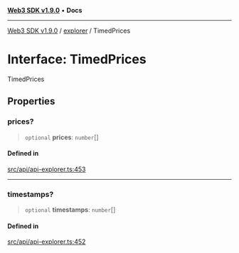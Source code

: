 [**Web3 SDK v1.9.0**](../../../README.md) • **Docs**

***

[Web3 SDK v1.9.0](../../../globals.md) / [explorer](../README.md) / TimedPrices

# Interface: TimedPrices

TimedPrices

## Properties

### prices?

> `optional` **prices**: `number`[]

#### Defined in

[src/api/api-explorer.ts:453](https://github.com/Mystic-Nayy/alephium-web3/blob/ee41f5e0e7d7fb0b155fe62f05b2ac03772895ca/packages/web3/src/api/api-explorer.ts#L453)

***

### timestamps?

> `optional` **timestamps**: `number`[]

#### Defined in

[src/api/api-explorer.ts:452](https://github.com/Mystic-Nayy/alephium-web3/blob/ee41f5e0e7d7fb0b155fe62f05b2ac03772895ca/packages/web3/src/api/api-explorer.ts#L452)
